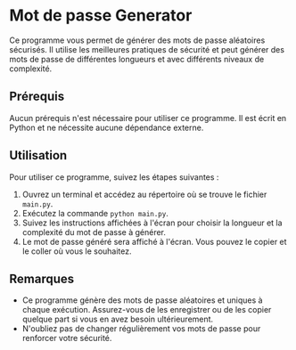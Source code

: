 # Mot de passe Generator

Ce programme vous permet de générer des mots de passe aléatoires sécurisés. Il utilise les meilleures pratiques de sécurité et peut générer des mots de passe de différentes longueurs et avec différents niveaux de complexité.

## Prérequis

Aucun prérequis n'est nécessaire pour utiliser ce programme. Il est écrit en Python et ne nécessite aucune dépendance externe.

## Utilisation

Pour utiliser ce programme, suivez les étapes suivantes :

1. Ouvrez un terminal et accédez au répertoire où se trouve le fichier `main.py`.
2. Exécutez la commande `python main.py`.
3. Suivez les instructions affichées à l'écran pour choisir la longueur et la complexité du mot de passe à générer.
4. Le mot de passe généré sera affiché à l'écran. Vous pouvez le copier et le coller où vous le souhaitez.

## Remarques

- Ce programme génère des mots de passe aléatoires et uniques à chaque exécution. Assurez-vous de les enregistrer ou de les copier quelque part si vous en avez besoin ultérieurement.
- N'oubliez pas de changer régulièrement vos mots de passe pour renforcer votre sécurité.
